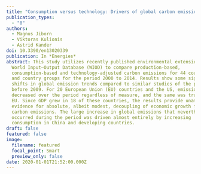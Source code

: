 ```yaml
---
title: "Consumption versus technology: Drivers of global carbon emissions 2000–2014"
publication_types:
  - "0"
authors:
  - Magnus Jiborn
  - Viktoras Kulionis
  - Astrid Kander
doi: 10.3390/en13020339
publication: In *Energies*
abstract: This study utilizes recently published environmental extensions to the
  World Input–Output Database (WIOD) to compare production-based,
  consumption-based and technology-adjusted carbon emissions for 44 countries
  and country groups for the period 2000 to 2014. Results show some significant
  shifts in global emission trends compared to similar studies of the period
  before 2009. For 20 European Union (EU) countries and the US, emissions
  decreased over the period regardless of measure, and the same was true for the
  EU. Since GDP grew in 18 of these countries, the results provide unambiguous
  evidence for absolute, albeit modest, decoupling of economic growth from
  carbon emissions. The large increase in global emissions that nevertheless
  occurred during the period was driven almost entirely by increasing
  consumption in China and developing countries.
draft: false
featured: false
image:
  filename: featured
  focal_point: Smart
  preview_only: false
date: 2020-01-01T21:52:00.000Z
---
```


